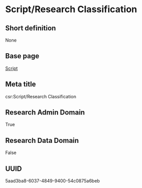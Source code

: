 # Script/Research Classification
## Short definition
None
## Base page
[Script](../Objects/Script.md)
## Meta title
csr:Script/Research Classification
## Research Admin Domain
True
## Research Data Domain
False
## UUID
5aad3ba8-6037-4849-9400-54c0875a6beb
